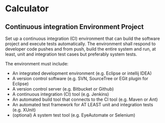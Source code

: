 # Calculator
## Continuous integration Environment Project
 Set up a continuous integration (CI) environment that can build the software project and execute tests automatically. The environment shall respond to developer code pushes and from push, build the entire system and run, at least, unit and integration test cases but preferably system tests.
 
The environment must include:
- An integrated development environment (e.g. Eclipse or intellij IDEA)
- A version control software (e.g. SVN, SourceTree or EGit plugin for Eclipse)
- A version control server (e.g. Bitbucket or Github)
- A continuous integration (CI) tool (e.g. Jenkins)
- An automated build tool that connects to the CI tool (e.g. Maven or Ant)
- An automated test framework for AT LEAST unit and integration tests (e.g. XUnit)
- (optional) A system test tool (e.g. EyeAutomate or Selenium)
